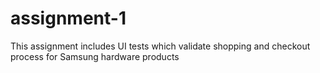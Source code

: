 # assignment-1
This assignment includes UI tests which validate shopping and checkout process for Samsung hardware products
